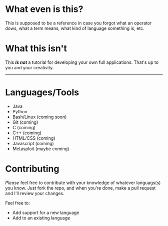 # What even is this?

This is supposed to be a reference in case you forgot what an operator dows, what a term means, what kind of language something is, etc.

# What this isn't

This ___Is not___ a tutorial for developing your own full applications. That's up to you and your creativity. 
***

# Languages/Tools

- Java
- Python
- Bash/Linux (coming soon) 
- Git (coming)
- C (coming)
- C++ (coming)
- HTML/CSS (coming)
- Javascript (coming)
- Metasploit (maybe coming)

# Contributing

_Please_ feel free to contribute with your knowledge of whatever languags(s) you know. Just fork the repo, and when you're done, make a pull request and I'll review your changes.

Feel free to:

- Add support for a new language
- Add to an existing language
